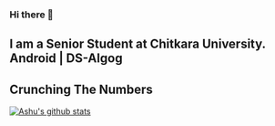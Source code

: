 ### Hi there 👋

## I am a Senior Student at Chitkara University. Android | DS-Algog

## Crunching The Numbers
[![Ashu's github stats](https://github-readme-stats.vercel.app/api?username=ashusharma31&show_icons=true&theme=merko)](https://github.com/anuraghazra/github-readme-stats)


<!--
**ashusharma31/ashusharma31** is a ✨ _special_ ✨ repository because its `README.md` (this file) appears on your GitHub profile.

Here are some ideas to get you started:

- 🔭 I’m currently working on ...
- 🌱 I’m currently learning ...
- 👯 I’m looking to collaborate on ...
- 🤔 I’m looking for help with ...
- 💬 Ask me about ...
- 📫 How to reach me: ...
- 😄 Pronouns: ...
- ⚡ Fun fact: ...
-->

